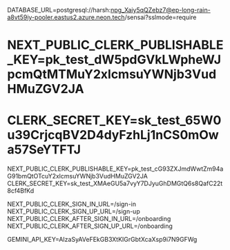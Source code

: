 DATABASE_URL=postgresql://harsh:npg_Xaiy5qQZebz7@ep-long-rain-a8vt59iy-pooler.eastus2.azure.neon.tech/sensai?sslmode=require

# NEXT_PUBLIC_CLERK_PUBLISHABLE_KEY=pk_test_dW5pdGVkLWpheWJpcmQtMTMuY2xlcmsuYWNjb3VudHMuZGV2JA
# CLERK_SECRET_KEY=sk_test_65W0u39CrjcqBV2D4dyFzhLj1nCS0mOwa57SeYTFTJ

NEXT_PUBLIC_CLERK_PUBLISHABLE_KEY=pk_test_cG93ZXJmdWwtZm94aG91bmQtOTcuY2xlcmsuYWNjb3VudHMuZGV2JA
CLERK_SECRET_KEY=sk_test_XMAeGU5a7vyY7DJyuGhDMGtQ6s8QafC22t8cf4BfKd

NEXT_PUBLIC_CLERK_SIGN_IN_URL=/sign-in
NEXT_PUBLIC_CLERK_SIGN_UP_URL=/sign-up
NEXT_PUBLIC_CLERK_AFTER_SIGN_IN_URL=/onboarding
NEXT_PUBLIC_CLERK_AFTER_SIGN_UP_URL=/onboarding

GEMINI_API_KEY=AIzaSyAVeFEkGB3XtKIGrGbtXcaXsp9i7N9GFWg

